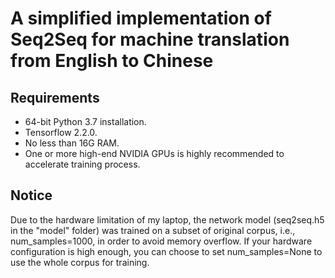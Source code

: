 # A simplified implementation of Seq2Seq for machine translation from English to Chinese

## Requirements

- 64-bit Python 3.7 installation.
- Tensorflow 2.2.0.
- No less than 16G RAM.
- One or more high-end NVIDIA GPUs is highly recommended to accelerate training process.

## Notice
Due to the hardware limitation of my laptop, the network model (seq2seq.h5 in the "model" folder) was trained on a subset of original corpus, i.e., num_samples=1000, in order to avoid memory overflow. If your hardware configuration is high enough, you can choose to set num_samples=None to use the whole corpus for training.
